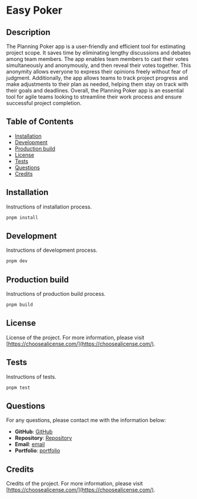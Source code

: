 # Easy Poker

## Description

The Planning Poker app is a user-friendly and efficient tool for estimating
project scope. It saves time by eliminating lengthy discussions and debates
among team members. The app enables team members to cast their votes
simultaneously and anonymously, and then reveal their votes together. This
anonymity allows everyone to express their opinions freely without fear of
judgment. Additionally, the app allows teams to track project progress and make
adjustments to their plan as needed, helping them stay on track with their goals
and deadlines. Overall, the Planning Poker app is an essential tool for agile
teams looking to streamline their work process and ensure successful project
completion.

## Table of Contents

- [Installation](#installation)
- [Development](#development)
- [Production build](#production-build)
- [License](#license)
- [Tests](#tests)
- [Questions](#questions)
- [Credits](#credits)

## Installation

Instructions of installation process.

```bash
pnpm install
```

## Development

Instructions of development process.

```bash
pnpm dev
```

## Production build

Instructions of production build process.

```bash
pnpm build
```

## License

License of the project. For more information, please visit
[https://choosealicense.com/](https://choosealicense.com/).

## Tests

Instructions of tests.

```bash
pnpm test
```

## Questions

For any questions, please contact me with the information below:

- **GitHub**: [GitHub](https://github.com/ailushyk)
- **Repository**: [Repository](https://github.com/ailushyk/easypoker)
- **Email**: [email](mailto:ailushyk@gmail.com)
- **Portfolio**: [portfolio](https://ailushyk.dev)

## Credits

Credits of the project. For more information, please visit
[https://choosealicense.com/](https://choosealicense.com/).
